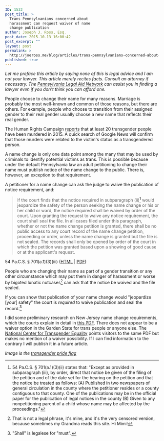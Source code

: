 ```yaml
---
ID: 1532
post_title: >
  Trans Pennsylvanians concerned about
  harassment can request waiver of name
  change publication
author: Joseph J. Ross, Esq.
post_date: 2015-10-13 16:00:42
post_excerpt: ""
layout: post
permalink: >
  http://joeross.me/blog/articles/trans-pennsylvanians-concerned-about-harassment-can-request-waiver-of-name-change-publication/
published: true
---
```

*Let me preface this article by saying none of this is legal advice and I am not your lawyer. This article merely recites facts. Consult an attorney if necessary. The [Pennsylvania Legal Aid Network](http://www.palegalaid.net/resources/clients/legalhelpfinder) can assist you in finding a lawyer even if you don't think you can afford one.*

People choose to change their name for many reasons. Marriage is probably the most well-known and common of those reasons, but there are others. For example, people who choose to transition from their assigned gender to their real gender usually choose a new name that reflects their real gender. 

The Human Rights Campaign [reports](http://www.hrc.org/resources/entry/a-national-crisis-anti-transgender-violence) that at least 20 transgender people have been murdered in 2015. A quick search of Google News will confirm that those murders were related to the victim's status as a transgendered person. 

A name change is only one data point among the many that may be used by criminals to identify potential victims as trans. This is possible because under the default Pennsylvania law an adult petitioning to change their name must publish notice of the name change to the public. There is, however, an exception to that requirement.

A petitioner for a name change can ask the judge to waive the publication of notice requirement, and:

> If the court finds that the notice required in subparagraph (ii)[^1] would jeopardize the safety of the person seeking the name change or his or her child or ward, the notice required shall be waived by order of the court. Upon granting the request to waive any notice requirement, the court shall seal the file. In all cases filed under this paragraph, whether or not the name change petition is granted, there shall be no public access to any court record of the name change petition, proceeding or order, unless the name change is granted but the file is not sealed. The records shall only be opened by order of the court in which the petition was granted based upon a showing of good cause or at the applicant's request.

54 Pa.C.S. § 701(a.1)(3)(iii) ([HTML](http://www.legis.state.pa.us/cfdocs/legis/LI/consCheck.cfm?txtType=HTM&ttl=54&div=0&chpt=7&sctn=1&subsctn=0) | [PDF](http://www.legis.state.pa.us/WU01/LI/LI/US/PDF/2004/0/0214..PDF))

People who are changing their name as part of a gender transition or any other circumstance which may put them in danger of harassment or worse by bigoted lunatic nutcases[^2] can ask that the notice be waived and the file sealed. 

If you can show that publication of your name change would "jeopardize [your] safety" the court is *required* to waive publication and seal the record.[^3]

I did some preliminary research on New Jersey name change requirements, which the courts explain in detail in [this PDF](https://www.judiciary.state.nj.us/prose/10551_namechg_adult.pdf). There does not appear to be a waiver option in the Garden State for trans people or anyone else. The [National Center for Transgender Equality](http://www.transequality.org/documents/state/new-jersey) points visitors to the same PDF but makes no mention of a waiver possibility. If I can find information to the contrary I will publish it in a future article.

*Image is the [transgender pride flag](https://en.wikipedia.org/wiki/File:Transgender_Pride_flag.svg)*

[^1]: 54 Pa.C.S. § 701(a.1)(3)(ii) states that: "Except as provided in subparagraph (iii), by order, direct that notice be given of the filing of the petition and of the date set for the hearing on the petition and that the notice be treated as follows: (A)  Published in two newspapers of general circulation in the county where the petitioner resides or a county contiguous to that county. One of the publications may be in the official paper for the publication of legal notices in the county (B)  Given to any nonpetitioning parent of a child whose name may be affected by the proceedings."

[^2]: That is not a legal phrase, it's mine, and it's the very censored version, because sometimes my Grandma reads this site. Hi Mimi!

[^3]: "Shall" is legalese for "must".